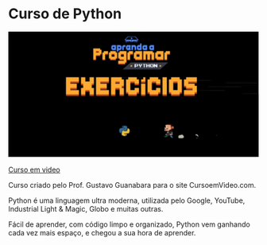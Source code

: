 # Curso de Python

![python](imagen.png)

[Curso em video](https://youtube.com/playlist?list=PLHz_AreHm4dlKP6QQCekuIPky1CiwmdI6&si=qE1yBpE9hQvrvKZt)

Curso criado pelo Prof. Gustavo Guanabara para o site CursoemVideo.com.

Python é uma linguagem ultra moderna, utilizada pelo Google, YouTube, Industrial Light & Magic, Globo e muitas outras.

Fácil de aprender, com código limpo e organizado, Python vem ganhando cada vez mais espaço, e chegou a sua hora de aprender.
